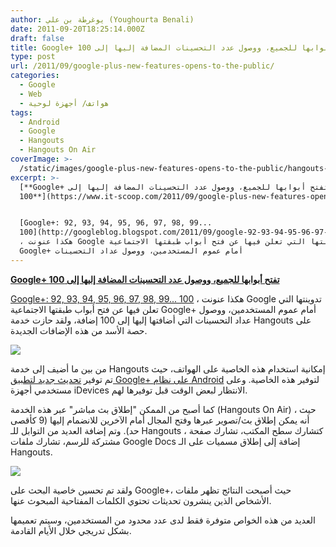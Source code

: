 ```yaml
---
author: يوغرطة بن علي (Youghourta Benali)
date: 2011-09-20T18:25:14.000Z
draft: false
title: Google+ تفتح أبوابها للجميع، ووصول عدد التحسينات المضافة إليها إلى 100
type: post
url: /2011/09/google-plus-new-features-opens-to-the-public/
categories:
  - Google
  - Web
  - هواتف/ أجهزة لوحية
tags:
  - Android
  - Google
  - Hangouts
  - Hangouts On Air
coverImage: >-
  /static/images/google-plus-new-features-opens-to-the-public/hangouts-ony-our-phone.png
excerpt: >-
  [**Google+ تفتح أبوابها للجميع، ووصول عدد التحسينات المضافة إليها إلى
  100**](https://www.it-scoop.com/2011/09/google-plus-new-features-opens-to-the-public)


  [Google+: 92, 93, 94, 95, 96, 97, 98, 99...
  100](http://googleblog.blogspot.com/2011/09/google-92-93-94-95-96-97-98-99-100.html)
  ، هكذا عنونت Google تدوينتها التي تعلن فيها عن فتح أبواب طبقتها الاجتماعية
  Google+ أمام عموم المستخدمين، ووصول عداد التحسينات
---
```

[**Google+ تفتح أبوابها للجميع، ووصول عدد التحسينات المضافة إليها إلى 100**](https://www.it-scoop.com/2011/09/google-plus-new-features-opens-to-the-public)

[Google+: 92, 93, 94, 95, 96, 97, 98, 99... 100](http://googleblog.blogspot.com/2011/09/google-92-93-94-95-96-97-98-99-100.html) ، هكذا عنونت Google تدوينتها التي تعلن فيها عن فتح أبواب طبقتها الاجتماعية Google+ أمام عموم المستخدمين، ووصول عداد التحسينات التي أضافتها إليها إلى 100 إضافة، ولقد حازت خدمة Hangouts على حصة الأسد من هذه الإضافات الجديدة.

![](/static/images/google-plus-new-features-opens-to-the-public/hangouts-ony-our-phone.png)

من بين ما أضيف إلى خدمة Hangouts إمكانية استخدام هذه الخاصية على الهواتف، حيث تم توفير [تحديث جديد لتطبيق Google+ على نظام Android](https://market.android.com/details?id=com.google.android.apps.plus) لتوفير هذه الخاصية. وعلى مستخدمي أجهزة iDevices الانتظار لبعض الوقت قبل توفيرها لهم.

كما أصبح من الممكن "إطلاق بث مباشر" عبر هذه الخدمة (Hangouts On Air) ، حيث أنه يمكن إطلاق بث/تصوير عبرها وفتح المجال أمام الآخرين للانضمام إليها (9 كأقصى حد). وتم إضافة العديد من التوابل للـ Hangouts ، كتشارك سطح المكتب، تشارك صفحة مشتركة للرسم، تشارك ملفات Google Docs إضافة إلى إطلاق مسميات على الـ Hangouts.

![](/static/images/google-plus-new-features-opens-to-the-public/hangouts-with-extras-300x228.png)

ولقد تم تحسين خاصية البحث على Google+، حيث أصبحت النتائج تظهر ملفات الأشخاص الذين ينشرون تحديثات تحتوي الكلمات المفتاحية المبحوث عنها.

العديد من هذه الخواص متوفرة فقط لدى عدد محدود من المستخدمين، وسيتم تعميمها بشكل تدريجي خلال الأيام القادمة.

